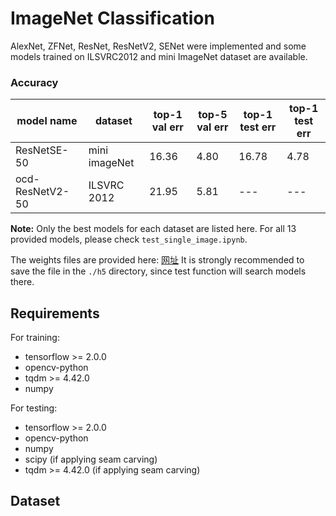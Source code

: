 # ImageNet Classification

AlexNet, ZFNet, ResNet, ResNetV2, SENet were implemented and some models trained on ILSVRC2012 and mini ImageNet dataset are available. 

### Accuracy

| model name      | dataset       | top-1 val err | top-5 val err | top-1 test err | top-1 test err |
| --------------- | ------------- | ------------- | ------------- | -------------- | -------------- |
| ResNetSE-50     | mini imageNet | 16.36         | 4.80          | 16.78          | 4.78           |
| ocd-ResNetV2-50 | ILSVRC 2012   | 21.95         | 5.81          | ---            | ---            |

**Note:** Only the best models for each dataset are listed here. For all 13 provided models, please check ```test_single_image.ipynb```.

The weights files are provided here: [网址]()
It is strongly recommended to save the file in the ```./h5``` directory, since test function will search models there.

## Requirements

For training:

* tensorflow >= 2.0.0
* opencv-python
* tqdm >= 4.42.0
* numpy

For testing:

* tensorflow >= 2.0.0
* opencv-python
* numpy
* scipy (if applying seam carving)
* tqdm >= 4.42.0 (if applying seam carving)

## Dataset



